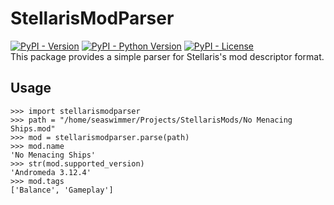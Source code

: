 # StellarisModParser

[<img alt="PyPI - Version" src="https://img.shields.io/pypi/v/stellarismodparser">](https://pypi.org/project/stellarismodparser/)
[<img alt="PyPI - Python Version" src="https://img.shields.io/pypi/pyversions/stellarismodparser">](https://pypi.org/project/stellarismodparser/)
[<img alt="PyPI - License" src="https://img.shields.io/pypi/l/stellarismodparser">](https://www.coastalcommits.com/Seaswimmer/StellarisModParser/src/branch/master/LICENSE/)  
This package provides a simple parser for Stellaris's mod descriptor format.

## Usage

```python-repl
>>> import stellarismodparser
>>> path = "/home/seaswimmer/Projects/StellarisMods/No Menacing Ships.mod"
>>> mod = stellarismodparser.parse(path)
>>> mod.name
'No Menacing Ships'
>>> str(mod.supported_version)
'Andromeda 3.12.4'
>>> mod.tags
['Balance', 'Gameplay']
```
